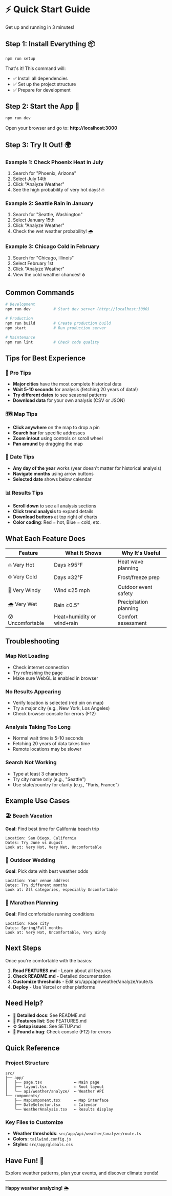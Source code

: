 # ⚡ Quick Start Guide

Get up and running in 3 minutes!

## Step 1: Install Everything 📦

```bash
npm run setup
```

That's it! This command will:
- ✅ Install all dependencies
- ✅ Set up the project structure
- ✅ Prepare for development

## Step 2: Start the App 🚀

```bash
npm run dev
```

Open your browser and go to: **http://localhost:3000**

## Step 3: Try It Out! 🌍

### Example 1: Check Phoenix Heat in July
1. Search for "Phoenix, Arizona"
2. Select July 14th
3. Click "Analyze Weather"
4. See the high probability of very hot days! 🔥

### Example 2: Seattle Rain in January
1. Search for "Seattle, Washington"
2. Select January 15th
3. Click "Analyze Weather"
4. Check the wet weather probability! 🌧️

### Example 3: Chicago Cold in February
1. Search for "Chicago, Illinois"
2. Select February 1st
3. Click "Analyze Weather"
4. View the cold weather chances! ❄️

## Common Commands

```bash
# Development
npm run dev          # Start dev server (http://localhost:3000)

# Production
npm run build        # Create production build
npm start            # Run production server

# Maintenance
npm run lint         # Check code quality
```

## Tips for Best Experience

### 🎯 Pro Tips
- **Major cities** have the most complete historical data
- **Wait 5-10 seconds** for analysis (fetching 20 years of data!)
- **Try different dates** to see seasonal patterns
- **Download data** for your own analysis (CSV or JSON)

### 🗺️ Map Tips
- **Click anywhere** on the map to drop a pin
- **Search bar** for specific addresses
- **Zoom in/out** using controls or scroll wheel
- **Pan around** by dragging the map

### 📅 Date Tips
- **Any day of the year** works (year doesn't matter for historical analysis)
- **Navigate months** using arrow buttons
- **Selected date** shows below calendar

### 📊 Results Tips
- **Scroll down** to see all analysis sections
- **Click trend analysis** to expand details
- **Download buttons** at top right of charts
- **Color coding**: Red = hot, Blue = cold, etc.

## What Each Feature Does

| Feature | What It Shows | Why It's Useful |
|---------|--------------|-----------------|
| 🔥 Very Hot | Days ≥95°F | Heat wave planning |
| ❄️ Very Cold | Days ≤32°F | Frost/freeze prep |
| 💨 Very Windy | Wind ≥25 mph | Outdoor event safety |
| 🌧️ Very Wet | Rain ≥0.5" | Precipitation planning |
| 😰 Uncomfortable | Heat+humidity or wind+rain | Comfort assessment |

## Troubleshooting

### Map Not Loading
- Check internet connection
- Try refreshing the page
- Make sure WebGL is enabled in browser

### No Results Appearing
- Verify location is selected (red pin on map)
- Try a major city (e.g., New York, Los Angeles)
- Check browser console for errors (F12)

### Analysis Taking Too Long
- Normal wait time is 5-10 seconds
- Fetching 20 years of data takes time
- Remote locations may be slower

### Search Not Working
- Type at least 3 characters
- Try city name only (e.g., "Seattle")
- Use state/country for clarity (e.g., "Paris, France")

## Example Use Cases

### 🏖️ Beach Vacation
**Goal**: Find best time for California beach trip
```
Location: San Diego, California
Dates: Try June vs August
Look at: Very Hot, Very Wet, Uncomfortable
```

### 🎊 Outdoor Wedding
**Goal**: Pick date with best weather odds
```
Location: Your venue address
Dates: Try different months
Look at: All categories, especially Uncomfortable
```

### 🏃 Marathon Planning
**Goal**: Find comfortable running conditions
```
Location: Race city
Dates: Spring/Fall months
Look at: Very Hot, Uncomfortable, Very Windy
```

## Next Steps

Once you're comfortable with the basics:

1. **Read FEATURES.md** - Learn about all features
2. **Check README.md** - Detailed documentation
3. **Customize thresholds** - Edit src/app/api/weather/analyze/route.ts
4. **Deploy** - Use Vercel or other platforms

## Need Help?

- 📖 **Detailed docs**: See README.md
- 🎨 **Features list**: See FEATURES.md
- ⚙️ **Setup issues**: See SETUP.md
- 🐛 **Found a bug**: Check console (F12) for errors

## Quick Reference

### Project Structure
```
src/
├── app/
│   ├── page.tsx              ← Main page
│   ├── layout.tsx            ← Root layout
│   └── api/weather/analyze/  ← Weather API
└── components/
    ├── MapComponent.tsx      ← Map interface
    ├── DateSelector.tsx      ← Calendar
    └── WeatherAnalysis.tsx   ← Results display
```

### Key Files to Customize
- **Weather thresholds**: `src/app/api/weather/analyze/route.ts`
- **Colors**: `tailwind.config.js`
- **Styles**: `src/app/globals.css`

## Have Fun! 🎉

Explore weather patterns, plan your events, and discover climate trends!

---

**Happy weather analyzing!** 🌦️
